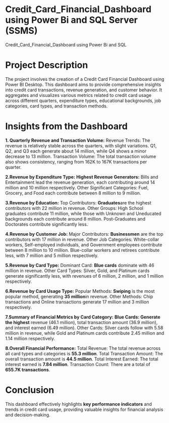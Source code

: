 # Credit_Card_Financial_Dashboard using Power Bi and SQL Server (SSMS)
Credit_Card_Financial_Dashboard using Power Bi and SQL
# Project Description
The project involves the creation of a Credit Card Financial Dashboard using Power BI Desktop. This dashboard aims to provide comprehensive insights into credit card transactions, revenue generation, and customer behavior. It aggregates and visualizes various metrics related to credit card usage across different quarters, expenditure types, educational backgrounds, job categories, card types, and transaction methods.
# Insights from the Dashboard
**1. Quarterly Revenue and Transaction Volume:**
Revenue Trends: The revenue is relatively stable across the quarters, with slight variations. Q1, Q2, and Q3 each generate about 14 million, while Q4 shows a minor decrease to 13 million.
Transaction Volume: The total transaction volume also shows consistency, ranging from 162K to 167K transactions per quarter.

**2.Revenue by Expenditure Type:**
**Highest Revenue Generators:** Bills and Entertainment lead the revenue generation, each contributing around 14 million and 10 million respectively.
Other Significant Categories: Fuel, Grocery, and Food each contribute between 8 million to 9 million.

**3.Revenue by Education:**
Top Contributors: **Graduates**are the highest contributors with 22 million in revenue.
Other Groups: High School graduates contribute 11 million, while those with Unknown and Uneducated backgrounds each contribute around 8 million. Post-Graduates and Doctorates contribute significantly less.

**4.Revenue by Customer Job:**
Major Contributors: **Businessmen** are the top contributors with 17 million in revenue.
Other Job Categories: White-collar workers, Self-employed individuals, and Government employees contribute between 8 million to 10 million. Blue-collar workers and retirees contribute less, with 7 million and 5 million respectively.

**5.Revenue by Card Type:**
Dominant Card: **Blue cards** dominate with 46 million in revenue.
Other Card Types: Silver, Gold, and Platinum cards generate significantly less, with revenues of 6 million, 2 million, and 1 million respectively.

**6.Revenue by Card Usage Type:**
Popular Methods: **Swiping** is the most popular method, generating **35 million**in revenue.
Other Methods: Chip transactions and Online transactions generate 17 million and 3 million respectively.

**7.Summary of Financial Metrics by Card Category:**
**Blue Cards: Generate the highest** revenue (46.1 million), total transaction amount (36.9 million), and interest earned (6.49 million).
Other Cards: Silver cards follow with 5.58 million in revenue, while Gold and Platinum cards contribute 2.45 million and 1.14 million respectively.

**8.Overall Financial Performance:**
Total Revenue: The total revenue across all card types and categories is **55.3 million**.
Total Transaction Amount: The overall transaction amount is **44.5 million**.
Total Interest Earned: The total interest earned is **7.84 million**.
Transaction Count: There are a total of **655.7K transactions**.

# Conclusion
This dashboard effectively highlights **key performance indicators** and trends in credit card usage, providing valuable insights for financial analysis and decision-making.
